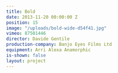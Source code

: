 ```yaml
---
title: Bold
date: 2013-11-20 00:00:00 Z
position: 15
image: "/uploads/bold-wide-d54f41.jpg"
vimeo: 87501446
director: Davide Gentile
production-company: Banjo Eyes Films Ltd
equipment: Arri Alexa Anamorphic
is-shown: false
layout: project
---
```


